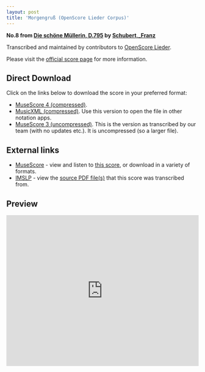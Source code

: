 ```yaml
---
layout: post
title: 'Morgengruß (OpenScore Lieder Corpus)'
---
```


__No.8 from [Die schöne Müllerin, D.795](https://fourscoreandmore.org/openscore/lieder/Schubert,_Franz/Die_sch%C3%B6ne_M%C3%BCllerin,_D.795/) by [Schubert,_Franz](https://fourscoreandmore.org/openscore/lieder/Schubert,_Franz)__

Transcribed and maintained by contributors to [OpenScore Lieder].

Please visit the [official score page] for more information.

[official score page]: https://musescore.com/openscore-lieder-corpus/scores/5025982
[OpenScore Lieder]: https://musescore.com/openscore-lieder-corpus

## Direct Download

Click on the links below to download the score in your preferred format:
- [MuseScore 4 (compressed)](https://fourscoreandmore.org/openscore/lieder/Schubert,_Franz/Die_sch%C3%B6ne_M%C3%BCllerin,_D.795/08_Morgengru%C3%9F.mscz).
- [MusicXML (compressed)](https://fourscoreandmore.org/openscore/lieder/Schubert,_Franz/Die_sch%C3%B6ne_M%C3%BCllerin,_D.795/08_Morgengru%C3%9F.mxl). Use this version to open the file in other notation apps.
- [MuseScore 3 (uncompressed)](https://raw.githubusercontent.com/OpenScore/Lieder/refs/heads/main/scores/Schubert,_Franz/Die_sch%C3%B6ne_M%C3%BCllerin,_D.795/08_Morgengru%C3%9F/lc5025982.mscx). This is the version as transcribed by our team (with no updates etc.). It is uncompressed (so a larger file).

## External links

- [MuseScore] - view and listen to [this score][MuseScore], or download in a variety of formats.
- [IMSLP] - view the [source PDF file(s)][IMSLP] that this score was transcribed from.

[MuseScore]: https://musescore.com/score/5025982
[IMSLP]: https://imslp.org/wiki/Special:ReverseLookup/03233

## Preview

<iframe width="100%" height="394" src="https://musescore.com/openscore-lieder-corpus/scores/5025982/embed" frameborder="0" allowfullscreen allow="autoplay; fullscreen"></iframe>
